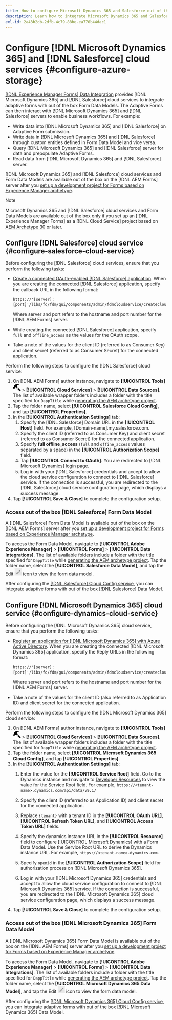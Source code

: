 ```yaml
---
title: How to configure Microsoft Dynamics 365 and Salesforce out of the box form data models for adaptive forms?
description: Learn how to integrate Microsoft Dynamics 365 and Salesforce with adaptive forms.
exl-id: 2a43b2db-2dfb-4c79-88be-ea770b44dac1
---
```

# Configure [!DNL Microsoft Dynamics 365] and [!DNL Salesforce] cloud services {#configure-azure-storage}

[[!DNL Experience Manager Forms] Data Integration](data-integration.md) provides [!DNL Microsoft Dynamics 365] and [!DNL Salesforce] cloud services to integrate adaptive forms with out of the box Form Data Models. The Adaptive Forms can then interact with [!DNL Microsoft Dynamics 365] and [!DNL Salesforce] servers to enable business workflows. For example:

* Write data into [!DNL Microsoft Dynamics 365] and [!DNL Salesforce] on Adaptive Form submission.
* Write data in [!DNL Microsoft Dynamics 365] and [!DNL Salesforce] through custom entities defined in Form Data Model and vice versa.
* Query [!DNL Microsoft Dynamics 365] and [!DNL Salesforce] server for data and prepopulate Adaptive Forms.
* Read data from [!DNL Microsoft Dynamics 365] and [!DNL Salesforce] server.

[!DNL Microsoft Dynamics 365] and [!DNL Salesforce] cloud services and Form Data Models are available out of the box on the [!DNL AEM Forms] server  after you [set up a development project for Forms based on Experience Manager archetype](setup-local-development-environment.md##forms-cloud-service-local-development-environment).

>[!NOTE]
>
>Microsoft Dynamics 365 and [!DNL Salesforce] cloud services and Form Data Models are available out of the box only if you set up an [!DNL Experience Manager Forms] as a [!DNL Cloud Service] project based on [AEM Archetype 30](https://github.com/adobe/aem-project-archetype/releases/tag/aem-project-archetype-30) or later.

## Configure [!DNL Salesforce] cloud service {#configure-salesforce-cloud-service}

Before configuring the [!DNL Salesforce] cloud services, ensure that you perform the following tasks:

* [Create a connected OAuth-enabled [!DNL Salesforce] application](https://help.salesforce.com/s/articleView?id=sf.connected_app_create_api_integration.htm&type=5). When you are creating the connected [!DNL Salesforce] application, specify the callback URL in the following format:

   ```
   https://'[server]:[port]'/libs/fd/fdm/gui/components/admin/fdmcloudservice/createcloudconfigwizard/cloudservices.html
   ```

   Where server and port refers to the hostname and port number for the [!DNL AEM Forms] server. 

* While creating the connected [!DNL Salesforce] application, specify `full` and `offline_access` as the values for the OAuth scope.

* Take a note of the values for the client ID (referred to as Consumer Key) and client secret (referred to as Consumer Secret) for the connected application.

Perform the following steps to configure the [!DNL Salesforce] cloud service:

1. On [!DNL AEM Forms] author instance, navigate to **[!UICONTROL Tools]** ![hammer](assets/hammer.png) &gt; **[!UICONTROL Cloud Services]** &gt; **[!UICONTROL Data Sources]**. The list of available wrapper folders includes a folder with the title specified for `DappTitle`  while [generating the AEM archetype project](setup-local-development-environment.md##forms-cloud-service-local-development-environment).
1. Tap the folder name, select **[!UICONTROL Salesforce Cloud Config]**, and tap **[!UICONTROL Properties]**.
1. In the **[!UICONTROL Authentication Settings]** tab:
   1. Specify the [!DNL Salesforce] Domain URL in the **[!UICONTROL Host]** field. For example, [Domain-name].my.salesforce.com.
   1. Specify the client ID (referred to as Consumer Key) and client secret (referred to as Consumer Secret) for the connected application.
   1. Specify **full offline_access** (`full` and `offine_access` values separated by a space) in the **[!UICONTROL Authorization Scope]** field.
   1. Tap **[!UICONTROL Connect to OAuth]**. You are redirected to [!DNL Microsoft Dynamics] login page.
   1. Log in with your [!DNL Salesforce] credentials and accept to allow the cloud service configuration to connect to [!DNL Salesforce] service. If the connection is successful, you are redirected to the [!DNL Salesforce] cloud service configuration page, which displays a success message.
1. Tap **[!UICONTROL Save & Close]** to complete the configuration setup.

### Access out of the box [!DNL Salesforce] Form Data Model

A [!DNL Salesforce] Form Data Model is available out of the box on the [!DNL AEM Forms] server  after you [set up a development project for Forms based on Experience Manager archetype](setup-local-development-environment.md##forms-cloud-service-local-development-environment).

To access the Form Data Model, navigate to **[!UICONTROL Adobe Experience Manager]** &gt; **[!UICONTROL Forms]** &gt; **[!UICONTROL Data Integrations]**. The list of available folders include a folder with the title specified for `DappTitle`  while [generating the AEM archetype project](setup-local-development-environment.md##forms-cloud-service-local-development-environment). Tap the folder name, select the **[!UICONTROL Salesforce Data Model]**, and tap the Edit ![Edit](assets/edit.png) icon to view the form data model.

After configuring the [[!DNL Salesforce] Cloud Config service](#configure-salesforce-cloud-service), you can integrate adaptive forms with out of the box [!DNL Salesforce] Data Model.

## Configure [!DNL Microsoft Dynamics 365] cloud service {#configure-dynamics-cloud-service}

Before configuring the [!DNL Microsoft Dynamics 365] cloud service, ensure that you perform the following tasks:

* [Register an application for [!DNL Microsoft Dynamics 365] with Azure Active Directory](https://docs.microsoft.com/en-us/powerapps/developer/data-platform/walkthrough-register-app-azure-active-directory). When you are creating the connected [!DNL Microsoft Dynamics 365] application, specify the  Reply URLs in the following format:

   ```
   https://'[server]:[port]'/libs/fd/fdm/gui/components/admin/fdmcloudservice/createcloudconfigwizard/cloudservices.html
   ```

   Where server and port refers to the hostname and port number for the [!DNL AEM Forms] server. 

* Take a note of the values for the client ID (also referred to as Application ID) and client secret for the connected application.

Perform the following steps to configure the [!DNL Microsoft Dynamics 365] cloud service:

1. On [!DNL AEM Forms] author instance, navigate to **[!UICONTROL Tools]** ![hammer](assets/hammer.png) &gt; **[!UICONTROL Cloud Services]** &gt; **[!UICONTROL Data Sources]**. The list of available wrapper folders includes a folder with the title specified for `DappTitle`  while [generating the AEM archetype project](setup-local-development-environment.md##forms-cloud-service-local-development-environment).
1. Tap the folder name, select **[!UICONTROL Microsoft Dynamics 365 Cloud Config]**, and tap **[!UICONTROL Properties]**.
1. In the **[!UICONTROL Authentication Settings]** tab:
   1. Enter the value for the **[!UICONTROL Service Root]** field. Go to the Dynamics instance and navigate to [Developer Resources](https://docs.microsoft.com/en-us/powerapps/developer/data-platform/view-download-developer-resources) to view the value for the Service Root field. For example, `https://<tenant-name>.dynamics.com/api/data/v9.1/`
   1. Specify the client ID (referred to as Application ID) and client secret for the connected application.
   1. Replace `{tenant}` with a tenant ID in the **[!UICONTROL OAuth URL]**, **[!UICONTROL Refresh Token URL]**, and **[!UICONTROL Access Token URL]** fields.
   1. Specify the dynamics instance URL in the **[!UICONTROL Resource]** field to configure [!UICONTROL Microsoft Dynamics] with a Form Data Model. Use the Service Root URL to derive the Dynamics instance URL. For example, `https://<tenant-name>.dynamics.com`.

   1. Specify `openid` in the **[!UICONTROL Authorization Scope]** field for authorization process on [!DNL Microsoft Dynamics 365].
   1. Log in with your [!DNL Microsoft Dynamics 365] credentials and accept to allow the cloud service configuration to connect to [!DNL Microsoft Dynamics 365] service. If the connection is successful, you are redirected to the [!DNL Microsoft Dynamics 365] cloud service configuration page, which displays a success message.
1. Tap **[!UICONTROL Save & Close]** to complete the configuration setup.

### Access out of the box [!DNL Microsoft Dynamics 365] Form Data Model

A [!DNL Microsoft Dynamics 365] Form Data Model is available out of the box on the [!DNL AEM Forms] server  after you [set up a development project for Forms based on Experience Manager archetype](setup-local-development-environment.md##forms-cloud-service-local-development-environment).

To access the Form Data Model, navigate to **[!UICONTROL Adobe Experience Manager]** &gt; **[!UICONTROL Forms]** &gt; **[!UICONTROL Data Integrations]**. The list of available folders include a folder with the title specified for `DappTitle`  while [generating the AEM archetype project](setup-local-development-environment.md##forms-cloud-service-local-development-environment). Tap the folder name, select the **[!UICONTROL Microsoft Dynamics 365 Data Model]**, and tap the Edit ![Edit](assets/edit.png) icon to view the form data model.

After configuring the [[!DNL Microsoft Dynamics 365] Cloud Config service](#configure-dynamics-cloud-service), you can integrate adaptive forms with out of the box [!DNL Microsoft Dynamics 365] Data Model.
